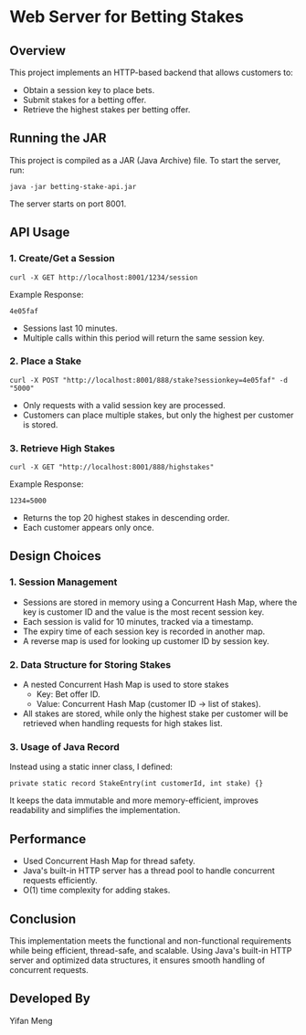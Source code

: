 # Web Server for Betting Stakes

## Overview

This project implements an HTTP-based backend that allows customers to:

- Obtain a session key to place bets.
- Submit stakes for a betting offer.
- Retrieve the highest stakes per betting offer.

## Running the JAR

This project is compiled as a JAR (Java Archive) file. To start the server, run:

```
java -jar betting-stake-api.jar
```

The server starts on port 8001.

## API Usage

### 1. Create/Get a Session

```
curl -X GET http://localhost:8001/1234/session
```

Example Response:

```
4e05faf
```

- Sessions last 10 minutes.
- Multiple calls within this period will return the same session key.

### 2. Place a Stake

```
curl -X POST "http://localhost:8001/888/stake?sessionkey=4e05faf" -d "5000"
```

- Only requests with a valid session key are processed.
- Customers can place multiple stakes, but only the highest per customer is stored.

### 3. Retrieve High Stakes

```
curl -X GET "http://localhost:8001/888/highstakes"
```

Example Response:

```
1234=5000
```

- Returns the top 20 highest stakes in descending order.
- Each customer appears only once.

## Design Choices

### 1. Session Management

- Sessions are stored in memory using a Concurrent Hash Map, where the key is customer ID and the value is the most recent session key.
- Each session is valid for 10 minutes, tracked via a timestamp.
- The expiry time of each session key is recorded in another map.
- A reverse map is used for looking up customer ID by session key.

### 2. Data Structure for Storing Stakes

- A nested Concurrent Hash Map is used to store stakes
	- Key: Bet offer ID.
	- Value: Concurrent Hash Map (customer ID -> list of stakes).
- All stakes are stored, while only the highest stake per customer will be retrieved when handling requests for high stakes list.

### 3. Usage of Java Record

Instead using a static inner class, I defined:

```
private static record StakeEntry(int customerId, int stake) {}
```
It keeps the data immutable and more memory-efficient, improves readability and simplifies the implementation.

## Performance

- Used Concurrent Hash Map for thread safety.
- Java's built-in HTTP server has a thread pool to handle concurrent requests efficiently.
- O(1) time complexity for adding stakes.

## Conclusion

This implementation meets the functional and non-functional requirements while being efficient, thread-safe, and scalable. Using Java's built-in HTTP server and optimized data structures, it ensures smooth handling of concurrent requests.

## Developed By

Yifan Meng